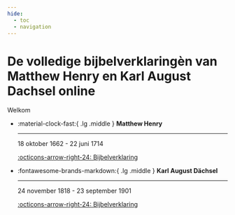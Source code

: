 ```yaml
---
hide:
  - toc
  - navigation
---
```


# De volledige bijbelverklaringèn van Matthew Henry en Karl August Dachsel online

Welkom 



<div class="grid cards" markdown>

-   :material-clock-fast:{ .lg .middle } __Matthew Henry__

    ---

    18 oktober 1662 - 22 juni 1714

    [:octicons-arrow-right-24: Bijbelverklaring](https://matthewhenry.online)

-   :fontawesome-brands-markdown:{ .lg .middle } __Karl August Dächsel__

    ---

    24 november 1818 - 23 september 1901

    [:octicons-arrow-right-24: Bijbelverklaring](#)



</div>